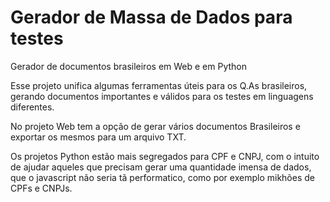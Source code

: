 # Gerador de Massa de Dados para testes
Gerador de documentos brasileiros em Web e em Python

Esse projeto unifica algumas ferramentas úteis para os Q.As brasileiros, gerando documentos importantes e válidos para os testes em linguagens diferentes.

No projeto Web tem a opção de gerar vários documentos Brasileiros e exportar os mesmos para um arquivo TXT.

Os projetos Python estão mais segregados para CPF e CNPJ, com o intuito de ajudar aqueles que precisam gerar uma quantidade imensa de dados, que o javascript não seria tã performatico, como por exemplo mikhões de CPFs e CNPJs.
